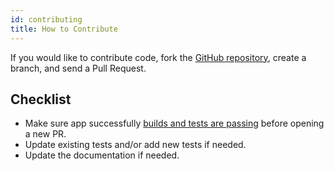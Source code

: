 ```yaml
---
id: contributing
title: How to Contribute
---
```


If you would like to contribute code, fork the [GitHub repository](https://github.com/ExpediaGroup/mittens), create a branch, and send a Pull Request.

## Checklist
* Make sure app successfully [builds and tests are passing](https://github.com/ExpediaGroup/mittens#how-to-build-and-run) before opening a new PR.
* Update existing tests and/or add new tests if needed.
* Update the documentation if needed.